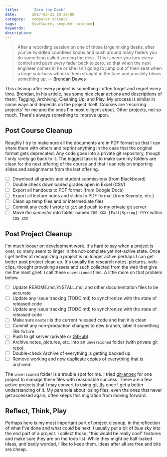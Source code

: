 ```yaml
---
title: 		'Zero the Desk'
date: 		2017-03-21 10:20:00
category:   computer-science
tags: 		[software, computer-science]
keywords:
description:
---
```


> After a recording session on one of those large mixing desks, after you've twiddled countless knobs and push around many faders you do something called zeroing the desk. This is were you turn every control and push every fader back to zero, so that when the next engineer comes in he or she isn't going to jump out of their seat when a large sub-bass whacks them straight in the face and possibly blows something up. -- [Brendan Dawes](https://superyesmore.com/zeroing-the-desk-3a166215eee0758e9e84d1b76eacdf7f)

This cleanup after every project is something I often forget and regret every time. Brendan, in 
his article, has some nice clear actions and descriptions of them; Tagging, Archiving, Cleaning Up, and Play. My process is similar in some ways and depends on the project itself. Courses are 'recurring projects' for me and the ones I'm most diligent about. Other projects, not so much. There's always something to improve upon.

## Post Course Cleanup

Roughly I try to make sure all the documents are in PDF format so that I can share them with others and reprint anything in the case that the original format gets deprecated. Any code goes into a private git repository, though I only rarely go back to it. The biggest task is to make sure my folders are clean for the next offering of the course and that I can rely on importing slides and assignments from the last offering.

- [ ] Download all grades and student submissions (from Blackboard)
- [ ] Double check downloaded grades open in Excel (CSV)
- [ ] Export all handouts to PDF format (from Google Docs)
- [ ] Export all lecture notes and slides to PDF format (from Keynote, etc.)
- [ ] Clean up temp files and or intermediate files
- [ ] Commit any code I wrote to `git` and push to my private git server
- [ ] Move *the semester* into folder named `COS XXX [Fall|Spring] YYYY` within `COS XXX`

## Post Project Cleanup

I'm much looser on development work. It's hard to say when a project is over, so many seem to linger in the not-complete yet not-active state. Once I get better at recognizing a project is no longer active perhaps I can get better post project clean up. It's usually the research notes, pictures, web-clips, thought provoking assets and such collected from the web that give me the most grief. I call these `unversioned` files. A little more on that problem below.

- [ ] Update README.md, INSTALL.md, and other documentation files to be accurate
- [ ] Update any issue tracking (TODO.md) to synchronize with the state of released code
- [ ] Update any issue tracking (TODO.md) to synchronize with the state of released code
- [ ] Make sure `master` is the current released code and that it is clean
- [ ] Commit any non-production changes to new branch, label it something like `future`
- [ ] Push to git server (private or [GitHub](http://github.com))
- [ ] Archive notes, pictures, etc. into an `unversioned` folder (with private git repo)
- [ ] Double-check Archive of everything is getting backed up
- [ ] Remove working and now duplicate copies of everything that is archived.
	
The `unversioned` folder is a trouble spot for me. I tried [git-annex](https://git-annex.branchable.com) for one project to manage these files with reasonable success. There are a few active projects that I may convert to using [git-lfs](https://git-lfs.github.com) once I get a better understanding of it. My paranoia about losing files, even the ones that never get accessed again, often keeps this migration from moving forward.

## Reflect, Think, Play

Perhaps here is my most important part of project cleanup, in the reflection of what I've done and what *could* be next. I usually put a bit of *blue sky* into the end part of a project. I collect those, "this would be really cool" features and make sure they are on the todo list. While they might be half-baked ideas, and badly worded, I like to keep them. Ideas after all are free and bits are cheap.
